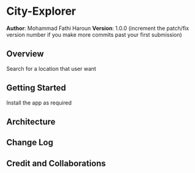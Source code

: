 # City-Explorer

**Author**: Mohammad Fathi Haroun
**Version**: 1.0.0 (increment the patch/fix version number if you make more commits past your first submission)

## Overview
Search for a location that user want

## Getting Started
Install the app as required 

## Architecture
<!-- Provide a detailed description of the application design. What technologies (languages, libraries, etc) you're using, and any other relevant design information. -->

## Change Log
<!-- Use this area to document the iterative changes made to your application as each feature is successfully implemented. Use time stamps. Here's an example:

01-01-2001 4:59pm - Application now has a fully-functional express server, with a GET route for the location resource. -->

## Credit and Collaborations
<!-- Give credit (and a link) to other people or resources that helped you build this application. -->

